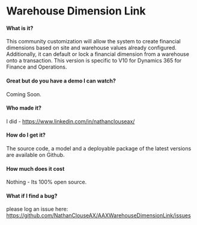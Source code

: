 # Warehouse Dimension Link
#### What is it?
This community customization will allow the system to create financial dimensions based on site and warehouse values already configured. Additionally, it can default or lock a financial dimension from a warehouse onto a transaction. This version is specific to V10 for Dynamics 365 for Finance and Operations.
#### Great but do you have a demo I can watch?
Coming Soon.
#### Who made it?
I did - https://www.linkedin.com/in/nathanclouseax/
#### How do I get it?
The source code, a model and a deployable package of the latest versions are available on Github.
#### How much does it cost
Nothing - Its 100% open source.
#### What if I find a bug?
please log an issue here: https://github.com/NathanClouseAX/AAXWarehouseDimensionLink/issues
